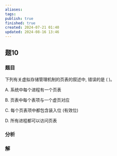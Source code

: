 ```yaml
---
aliases: 
tags: 
publish: true
finished: true
created: 2024-07-21 01:40
updated: 2024-08-16 13:46
---
```

## 题10
### 题目
下列有关虚拟存储管理机制的页表的叙述中, 错误的是 ( )。

A. 系统中每个进程有一个页表

B. 页表中每个表项与一个虚页对应

C. 每个页表项中都包含装入位 (有效位)

D. 所有进程都可以访问页表
### 分析

### 解